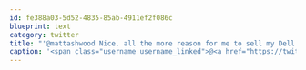 ```yaml
---
id: fe388a03-5d52-4835-85ab-4911ef2f086c
blueprint: text
category: twitter
title: "'@mattashwood Nice. all the more reason for me to sell my Dell and buy a Series 9"
caption: '<span class="username username_linked">@<a href="https://twitter.com/mattashwood" title="Matt Ashwood">mattashwood</a></span> Nice. all the more reason for me to sell my Dell and buy a Series 9'
---
```

